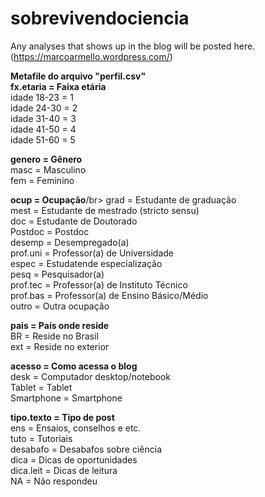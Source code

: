 # sobrevivendociencia
Any analyses that shows up in the blog will be posted here. (https://marcoarmello.wordpress.com/)


<b>Metafile do arquivo "perfil.csv"</b></br>
<b>fx.etaria = Faixa etária</b></br>
idade 18-23 = 1</br>
idade 24-30 = 2 </br>
idade 31-40 = 3 </br>
idade 41-50 = 4 </br>
idade 51-60 = 5 </br>

<b>genero = Gênero</b></br>
masc = Masculino</br>
fem = Feminino</br>

<b>ocup = Ocupação</b>/br>
grad = Estudante de graduação</br>
mest = Estudante de mestrado (stricto sensu)</br>
doc = Estudante de Doutorado</br>
Postdoc = Postdoc</br>
desemp = Desempregado(a)</br>
prof.uni = Professor(a) de Universidade</br>
espec = Estudatende especialização</br>
pesq = Pesquisador(a)</br>
prof.tec = Professor(a) de Instituto Técnico</br>
prof.bas = Professor(a) de Ensino Básico/Médio</br>
outro = Outra ocupação</br>

<b>pais = País onde reside</b></br>
BR = Reside no Brasil</br>
ext = Reside no exterior</br>

<b>acesso = Como acessa o blog</b></br>
desk = Computador desktop/notebook</br>
Tablet = Tablet</br>
Smartphone = Smartphone</br>

<b>tipo.texto = Tipo de post</b></br>
ens = Ensaios, conselhos e etc. </br>
tuto = Tutoriais</br>
desabafo = Desabafos sobre ciência</br>
dica = Dicas de oportunidades</br>
dica.leit = Dicas de leitura</br>
NA = Não respondeu</br>
